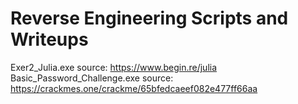 # Reverse Engineering Scripts and Writeups

Exer2_Julia.exe source: https://www.begin.re/julia
Basic_Password_Challenge.exe source: https://crackmes.one/crackme/65bfedcaeef082e477ff66aa
